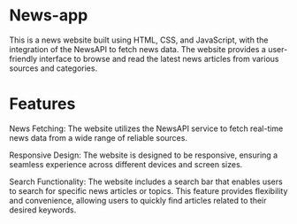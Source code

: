 # News-app
This is a news website built using HTML, CSS, and JavaScript, with the integration of the NewsAPI to fetch news data. The website provides a user-friendly interface
to browse and read the latest news articles from various sources and categories.

# Features
News Fetching: The website utilizes the NewsAPI service to fetch real-time news data from a wide range of reliable sources. 

Responsive Design: The website is designed to be responsive, ensuring a seamless experience across different devices and screen sizes. 

Search Functionality: The website includes a search bar that enables users to search for specific news articles or topics. This feature provides flexibility and 
convenience, allowing users to quickly find articles related to their desired keywords.

